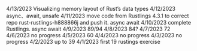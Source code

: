 4/13/2023 Visualizing memory layout of Rust’s data types
4/12/2023 async、await, unsafe
4/11/2023 move code from Rustlings 4.3.1 to correct repo rust-rustlings-h888866j and push it. async await
4/10/2023 complete Rustlings. async await
4/9/2023 89/94
4/8/2023 84?
4/7/2023 72
4/6/2023 no progress
4/5/2023 60
4/4/2023 no progress
4/3/2023 no progress
4/2/2023 up to 39
4/1/2023 first 19 rustings exercise
